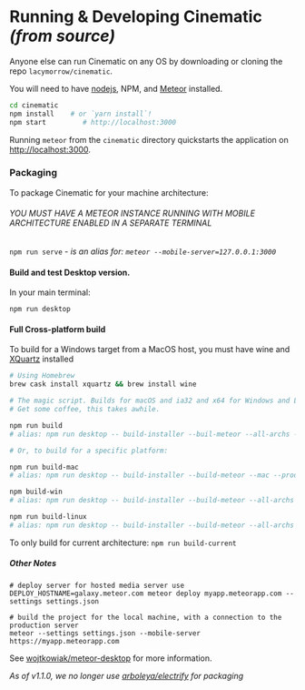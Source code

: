 

# Running & Developing Cinematic _(from source)_

Anyone else can run Cinematic on any OS by downloading or cloning the repo `lacymorrow/cinematic`. 

You will need to have [nodejs](http://nodejs.org), NPM, and [Meteor](https://www.meteor.com/install) installed.

```bash
cd cinematic
npm install    # or `yarn install`!
npm start         # http://localhost:3000
```

Running `meteor` from the `cinematic` directory quickstarts the application on [http://localhost:3000](http://localhost:3000).

### Packaging

To package Cinematic for your machine architecture:

###### YOU MUST HAVE A METEOR INSTANCE RUNNING WITH MOBILE ARCHITECTURE ENABLED IN A SEPARATE TERMINAL

`npm run serve` - _is an alias for: `meteor --mobile-server=127.0.0.1:3000`_

#### Build and test Desktop version. 

In your main terminal:

`npm run desktop`


#### Full Cross-platform build

To build for a Windows target from a MacOS host, you must have wine and [XQuartz](https://www.xquartz.org/) installed
```bash
# Using Homebrew
brew cask install xquartz && brew install wine
```


```bash
# The magic script. Builds for macOS and ia32 and x64 for Windows and Linux.
# Get some coffee, this takes awhile.

npm run build 
# alias: npm run desktop -- build-installer --buil-meteor --all-archs --win --mac --linux --production

# Or, to build for a specific platform:

npm run build-mac
# alias: npm run desktop -- build-installer --build-meteor --mac --production"

npm build-win
# alias: npm run desktop -- build-installer --build-meteor --all-archs --win --production"

npm run build-linux
# alias: npm run desktop -- build-installer --build-meteor --all-archs --linux --production"
```

To only build for current architecture: `npm run build-current`


##### Other Notes

```
# deploy server for hosted media server use
DEPLOY_HOSTNAME=galaxy.meteor.com meteor deploy myapp.meteorapp.com --settings settings.json

# build the project for the local machine, with a connection to the production server
meteor --settings settings.json --mobile-server https://myapp.meteorapp.com  
```


See [wojtkowiak/meteor-desktop](https://github.com/wojtkowiak/meteor-desktop) for more information.

_As of v1.1.0, we no longer use [arboleya/electrify](https://github.com/arboleya/electrify) for packaging_
